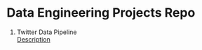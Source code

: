 # Data Engineering Projects Repo

1. Twitter Data Pipeline \
[Description](https://github.com/docksgit/dataeng/tree/main/twitter_data_pipeline_airflow#readme)
